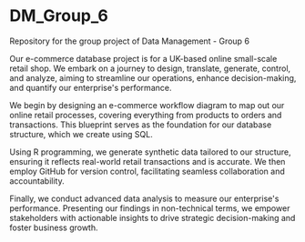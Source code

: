 # DM_Group_6
Repository for the group project of Data Management - Group 6

Our e-commerce database project is for a UK-based online small-scale retail shop. We embark on a journey to design, translate, generate, control, and analyze, aiming to streamline our operations, enhance decision-making, and quantify our enterprise's performance.  

We begin by designing an e-commerce workflow diagram to map out our online retail processes, covering everything from products to orders and transactions. This blueprint serves as the foundation for our database structure, which we create using SQL.

Using R programming, we generate synthetic data tailored to our structure, ensuring it reflects real-world retail transactions and is accurate. We then employ GitHub for version control, facilitating seamless collaboration and accountability.

Finally, we conduct advanced data analysis to measure our enterprise's performance. Presenting our findings in non-technical terms, we empower stakeholders with actionable insights to drive strategic decision-making and foster business growth. 
